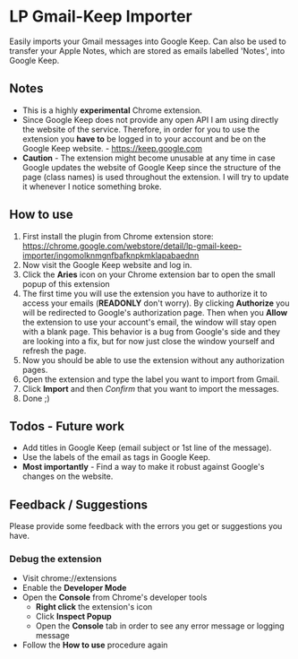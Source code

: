 # LP Gmail-Keep Importer

Easily imports your Gmail messages into Google Keep. Can also be used to transfer your Apple Notes, which are stored as emails labelled 'Notes', into Google Keep.

## Notes

* This is a highly **experimental** Chrome extension.
* Since Google Keep does not provide any open API I am using directly the website of the service. Therefore, in order for you to use the extension you **have to** be logged in to your account and be on the Google Keep website. - https://keep.google.com
* **Caution** - The extension might become unusable at any time in case Google updates the website of Google Keep since the structure of the page (class names) is used throughout the extension. I will try to update it whenever I notice something broke.

## How to use

1. First install the plugin from Chrome extension store: https://chrome.google.com/webstore/detail/lp-gmail-keep-importer/ingomolknmgnfbafknpkmklapabaednn
2. Now visit the Google Keep website and log in.
3. Click the **Aries** icon on your Chrome extension bar to open the small popup of this extension 
4. The first time you will use the extension you have to authorize it to access your emails (**READONLY** don't worry). By clicking **Authorize** you will be redirected to Google's authorization page. Then when you **Allow** the extension to use your account's email, the window will stay open with a blank page. This behavior is a bug from Google's side and they are looking into a fix, but for now just close the window yourself and refresh the page.
5. Now you should be able to use the extension without any authorization pages.
6. Open the extension and type the label you want to import from Gmail.
7. Click **Import** and then *Confirm* that you want to import the messages.
8. Done ;)

## Todos - Future work

* Add titles in Google Keep (email subject or 1st line of the message).
* Use the labels of the email as tags in Google Keep.
* **Most importantly** - Find a way to make it robust against Google's changes on the website.

## Feedback / Suggestions

Please provide some feedback with the errors you get or suggestions you have.

### Debug the extension

* Visit chrome://extensions
* Enable the **Developer Mode**
* Open the **Console** from Chrome's developer tools
    * **Right click** the extension's icon
    * Click **Inspect Popup**
    * Open the **Console** tab in order to see any error message or logging message
* Follow the **How to use** procedure again
